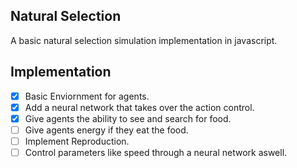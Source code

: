 ## Natural Selection

A basic natural selection simulation implementation in javascript.

## Implementation

- [X] Basic Enviornment for agents.
- [X] Add a neural network that takes over the action control.
- [X] Give agents the ability to see and search for food.
- [ ] Give agents energy if they eat the food.
- [ ] Implement Reproduction.
- [ ] Control parameters like speed through a neural network aswell.
